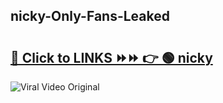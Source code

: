 
 ## nicky-Only-Fans-Leaked

# <h2><a href="https://clipsfans.com/nicky&ref=git">🔗 Click to LINKS ⏩⏩ 👉 🟢 nicky </a></h2>

<a href="https://clipsfans.com/nicky&ref=git" rel="nofollow" data-target="animated-image.originalLink"><img src="https://i.ibb.co.com/xMMVF88/686577567.gif" alt="Viral Video Original" style="max-width: 100%; display: inline-block;" data-target="animated-image.originalImage"></a>
